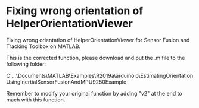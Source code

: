 # Fixing wrong orientation of HelperOrientationViewer

Fixing wrong orientation of HelperOrientationViewer for Sensor Fusion and Tracking Toolbox on MATLAB.

This is the corrected function, please download and put the .m file to the following folder:

C:\...\Documents\MATLAB\Examples\R2019a\arduinoio\EstimatingOrientationUsingInertialSensorFusionAndMPU9250Example

Remember to modify your original function by adding "v2" at the end to mach with this function.
